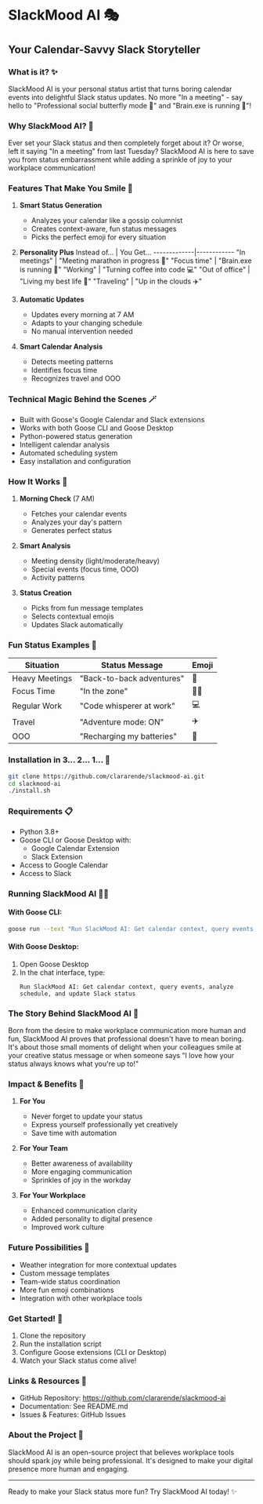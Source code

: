 # SlackMood AI 🎭
## Your Calendar-Savvy Slack Storyteller

### What is it? ✨
SlackMood AI is your personal status artist that turns boring calendar events into delightful Slack status updates. No more "In a meeting" - say hello to "Professional social butterfly mode 🦋" and "Brain.exe is running 🧠"!

### Why SlackMood AI? 🌟
Ever set your Slack status and then completely forget about it? Or worse, left it saying "In a meeting" from last Tuesday? SlackMood AI is here to save you from status embarrassment while adding a sprinkle of joy to your workplace communication!

### Features That Make You Smile 🎪
1. **Smart Status Generation**
   - Analyzes your calendar like a gossip columnist
   - Creates context-aware, fun status messages
   - Picks the perfect emoji for every situation

2. **Personality Plus**
   Instead of... | You Get...
   -------------|------------
   "In meetings" | "Meeting marathon in progress 🎪"
   "Focus time" | "Brain.exe is running 🧠"
   "Working" | "Turning coffee into code 💻"
   "Out of office" | "Living my best life 🌺"
   "Traveling" | "Up in the clouds ✈️"

3. **Automatic Updates**
   - Updates every morning at 7 AM
   - Adapts to your changing schedule
   - No manual intervention needed

4. **Smart Calendar Analysis**
   - Detects meeting patterns
   - Identifies focus time
   - Recognizes travel and OOO

### Technical Magic Behind the Scenes 🪄
- Built with Goose's Google Calendar and Slack extensions
- Works with both Goose CLI and Goose Desktop
- Python-powered status generation
- Intelligent calendar analysis
- Automated scheduling system
- Easy installation and configuration

### How It Works 🎯
1. **Morning Check** (7 AM)
   - Fetches your calendar events
   - Analyzes your day's pattern
   - Generates perfect status

2. **Smart Analysis**
   - Meeting density (light/moderate/heavy)
   - Special events (focus time, OOO)
   - Activity patterns

3. **Status Creation**
   - Picks from fun message templates
   - Selects contextual emojis
   - Updates Slack automatically

### Fun Status Examples 🎨
Situation | Status Message | Emoji
----------|---------------|-------
Heavy Meetings | "Back-to-back adventures" | 🎪
Focus Time | "In the zone" | 🧘‍♀️
Regular Work | "Code whisperer at work" | 💻
Travel | "Adventure mode: ON" | ✈️
OOO | "Recharging my batteries" | 🌴

### Installation in 3... 2... 1... 🚀
```bash
git clone https://github.com/clararende/slackmood-ai.git
cd slackmood-ai
./install.sh
```

### Requirements 📋
- Python 3.8+
- Goose CLI or Goose Desktop with:
  - Google Calendar Extension
  - Slack Extension
- Access to Google Calendar
- Access to Slack

### Running SlackMood AI 🏃‍♀️

#### With Goose CLI:
```bash
goose run --text "Run SlackMood AI: Get calendar context, query events, analyze schedule, and update Slack status"
```

#### With Goose Desktop:
1. Open Goose Desktop
2. In the chat interface, type:
   ```
   Run SlackMood AI: Get calendar context, query events, analyze schedule, and update Slack status
   ```

### The Story Behind SlackMood AI 📖
Born from the desire to make workplace communication more human and fun, SlackMood AI proves that professional doesn't have to mean boring. It's about those small moments of delight when your colleagues smile at your creative status message or when someone says "I love how your status always knows what you're up to!"

### Impact & Benefits 🌈
1. **For You**
   - Never forget to update your status
   - Express yourself professionally yet creatively
   - Save time with automation

2. **For Your Team**
   - Better awareness of availability
   - More engaging communication
   - Sprinkles of joy in the workday

3. **For Your Workplace**
   - Enhanced communication clarity
   - Added personality to digital presence
   - Improved work culture

### Future Possibilities 🔮
- Weather integration for more contextual updates
- Custom message templates
- Team-wide status coordination
- More fun emoji combinations
- Integration with other workplace tools

### Get Started! 🎉
1. Clone the repository
2. Run the installation script
3. Configure Goose extensions (CLI or Desktop)
4. Watch your Slack status come alive!

### Links & Resources 🔗
- GitHub Repository: https://github.com/clararende/slackmood-ai
- Documentation: See README.md
- Issues & Features: GitHub Issues

### About the Project 👋
SlackMood AI is an open-source project that believes workplace tools should spark joy while being professional. It's designed to make your digital presence more human and engaging.

---

Ready to make your Slack status more fun? Try SlackMood AI today! ✨
